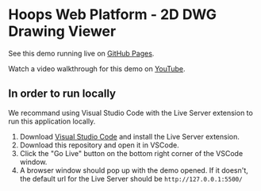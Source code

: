 # Hoops Web Platform - 2D DWG Drawing Viewer

See this demo running live on [GitHub Pages](https://techsoft3d.github.io/2D-DWG-Drawing-Viewer/index.html?instance=HotelFloorplan).

Watch a video walkthrough for this demo on [YouTube](https://youtu.be/XwI9LWLicyw).

## In order to run locally

We recommand using Visual Studio Code with the Live Server extension to run this application locally.

1. Download [Visual Studio Code](https://code.visualstudio.com/) and install the Live Server extension.
2. Download this repository and open it in VSCode.
3. Click the "Go Live" button on the bottom right corner of the VSCode window.
4. A browser window should pop up with the demo opened. If it doesn't, the default url for the Live Server should be `http://127.0.0.1:5500/`
